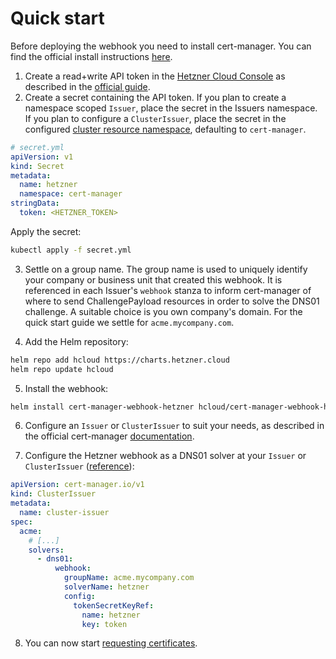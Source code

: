 # Quick start

Before deploying the webhook you need to install cert-manager. You can find the official install instructions [here](https://cert-manager.io/docs/installation/).

1. Create a read+write API token in the [Hetzner Cloud Console](https://console.hetzner.cloud/) as described in the [official guide](https://docs.hetzner.com/cloud/api/getting-started/generating-api-token).
2. Create a secret containing the API token. If you plan to create a namespace scoped `Issuer`, place the secret in the Issuers namespace. If you plan to configure a `ClusterIssuer`, place the secret in the configured [cluster resource namespace](https://cert-manager.io/docs/configuration/#cluster-resource-namespace), defaulting to `cert-manager`.

```yaml
# secret.yml
apiVersion: v1
kind: Secret
metadata:
  name: hetzner
  namespace: cert-manager
stringData:
  token: <HETZNER_TOKEN>
```

Apply the secret:

```bash
kubectl apply -f secret.yml
```

3. Settle on a group name. The group name is used to uniquely identify your company or business unit that created this webhook. It is referenced in each Issuer's `webhook` stanza to inform cert-manager of where to send ChallengePayload resources in order to solve the DNS01 challenge. A suitable choice is you own company's domain. For the quick start guide we settle for `acme.mycompany.com`.

4. Add the Helm repository:

```bash
helm repo add hcloud https://charts.hetzner.cloud
helm repo update hcloud
```

5. Install the webhook:

```bash
helm install cert-manager-webhook-hetzner hcloud/cert-manager-webhook-hetzner -n cert-manager --set groupName="acme.mycompany.com"
```

6. Configure an `Issuer` or `ClusterIssuer` to suit your needs, as described in the official cert-manager [documentation](https://cert-manager.io/docs/configuration/acme/).

7. Configure the Hetzner webhook as a DNS01 solver at your `Issuer` or `ClusterIssuer` ([reference](https://cert-manager.io/docs/configuration/acme/dns01/webhook/)):

```yaml
apiVersion: cert-manager.io/v1
kind: ClusterIssuer
metadata:
  name: cluster-issuer
spec:
  acme:
    # [...]
    solvers:
      - dns01:
          webhook:
            groupName: acme.mycompany.com
            solverName: hetzner
            config:
              tokenSecretKeyRef:
                name: hetzner
                key: token
```

8. You can now start [requesting certificates](https://cert-manager.io/docs/usage/).
